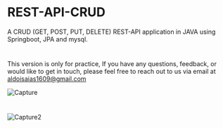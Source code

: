 # REST-API-CRUD

A CRUD (GET, POST, PUT, DELETE) REST-API application in JAVA using Springboot, JPA and mysql. 
#
This version is only for practice, If you have any questions, feedback, or would like to get in touch, please feel free to reach out to us via email at aldoisaias1609@gmail.com

![Capture](https://github.com/Aldo1609/REST-API-CRUD/assets/60208224/26d7ee95-3448-458b-a79a-5f5d83c669f2)

#

![Capture2](https://github.com/Aldo1609/REST-API-CRUD/assets/60208224/dbe8be5c-040e-4b89-ae48-caee1322d1ea)



